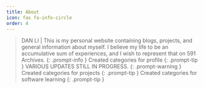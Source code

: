 ```yaml
---
title: About
icon: fas fa-info-circle
order: 4
---
```


> DAN LI | This is my personal website containing blogs, projects, and general information about myself. I believe my life to be an accumulative sum of experiences, and I wish to represent that on 591 Archives.
{: .prompt-info }
> Created categories for profile
{: .prompt-tip }
> VARIOUS UPDATES STILL IN PROGRESS.
{: .prompt-warning }
> Created categories for projects
{: .prompt-tip }
> Created categories for software learning
{: .prompt-tip }

